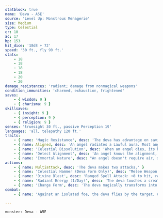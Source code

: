 ```yaml
---
statblock: true
name: 'Deva - A5E'
source: 'Level Up: Monstrous Menagerie'
size: Medium
type: Celestial
cr: 10
ac: 17
hp: 153
hit_dice: '18d8 + 72'
speed: '30 ft., fly 90 ft.'
stats:
    - 18
    - 18
    - 18
    - 18
    - 20
    - 20
damage_resistances: 'radiant; damage from nonmagical weapons'
condition_immunities: 'charmed, exhaustion, frightened'
saves:
    - { wisdom: 9 }
    - { charisma: 9 }
skillsaves:
    - { insight: 9 }
    - { perception: 9 }
    - { religion: 9 }
senses: 'truesight 30 ft., passive Perception 19'
languages: 'all, telepathy 120 ft.'
traits:
    - { name: 'Magic Resistance', desc: 'The deva has advantage on saving throws against spells and magical effects.' }
    - { name: Aligned, desc: 'An angel radiates a Lawful aura. Most angels also radiate a Good aura, and a few radiate Evil.' }
    - { name: 'Celestial Dissolution', desc: 'When an angel dies, its body and equipment dissolve into motes of light.' }
    - { name: 'Detect Alignment', desc: 'An angel knows the alignment, if any, of each creature within 30 feet that it can see.' }
    - { name: 'Immortal Nature', desc: "An angel doesn't require air, sustenance, or sleep." }
actions:
    - { name: Multiattack, desc: 'The deva makes two attacks.' }
    - { name: 'Celestial Hammer (Deva Form Only)', desc: "Melee Weapon Attack: +8 to hit, reach 5 ft., one target. Hit: 8 (1d8 + 4) bludgeoning damage plus 17 (5d6) radiant damage. On a hit, the target can't make opportunity attacks against the deva until the beginning of the target's next turn." }
    - { name: 'Divine Blast', desc: 'Ranged Spell Attack: +8 to hit, range 60 ft., one target. Hit: 22 (5d8) radiant damage.' }
    - { name: 'Radiant Energy (1/Day)', desc: 'The deva touches a creature other than itself. If the target is unwilling, the deva makes an attack roll with a +8 bonus. The deva can choose to magically heal 60 hit points of damage and end any blindness, curse, deafness, disease, or poison on the target. Alternatively, the deva can choose to deal 60 radiant damage to the target.' }
    - { name: 'Change Form', desc: 'The deva magically transforms into a beast or humanoid or back into its true form. It retains its deva statistics, including speech and telepathy, except that it has the size, movement modes, and traits of its new form.' }
combat:
    - { name: 'Against an isolated foe, the deva flies by the target, using Celestial Hammer and escaping out of range', desc: 'Against a foe with an inferior ranged attack, it uses Divine Blast from a distance. In other circumstances, it closes to melee range and uses Radiant Energy and Celestial Hammer. Angels have no fear and rarely retreat.' }

---
```

```statblock
monster: Deva - A5E
```
